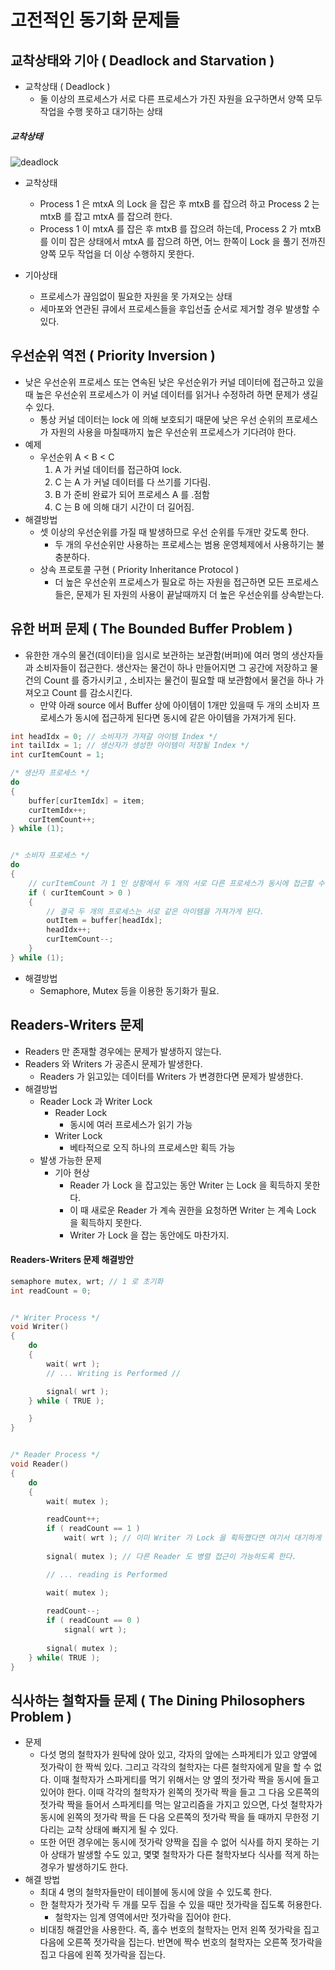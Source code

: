 # 고전적인 동기화 문제들

## 교착상태와 기아 ( Deadlock and Starvation )
* 교착상태 ( Deadlock )
	- 둘 이상의 프로세스가 서로 다른 프로세스가 가진 자원을 요구하면서
	양쪽 모두 작업을 수행 못하고 대기하는 상태


##### 교착상태
![deadlock](https://github.com/martinkang/Study/blob/master/OSConcepts/ProcessManagement/img/Chap6-deadlock.png)
* 교착상태
	- Process 1 은 mtxA 의 Lock 을 잡은 후 mtxB 를 잡으려 하고 Process 2 는 mtxB 를 잡고 mtxA 를 잡으려 한다.
	- Process 1 이 mtxA 를 잡은 후 mtxB 를 잡으려 하는데, Process 2 가 mtxB 를 이미 잡은 상태에서
	mtxA 를 잡으려 하면, 어느 한쪽이 Lock 을 풀기 전까진 양쪽 모두 작업을 더 이상 수행하지 못한다.

* 기아상태
	- 프로세스가 끊임없이 필요한 자원을 못 가져오는 상태
	- 세마포와 연관된 큐에서 프로세스들을 후입선출 순서로 제거할 경우 발생할 수 있다.


## 우선순위 역전 ( Priority Inversion )
* 낮은 우선순위 프로세스 또는 연속된 낮은 우선순위가 커널 데이터에 접근하고 있을 때
높은 우선순위 프로세스가 이 커널 데이터를 읽거나 수정하려 하면 문제가 생길 수 있다.
	- 통상 커널 데이터는 lock 에 의해 보호되기 때문에 낮은 우선 순위의 프로세스가
	자원의 사용을 마칠때까지 높은 우선순위 프로세스가 기다려야 한다.
* 예제
	- 우선순위 A < B < C
		1. A 가 커널 데이터를 접근하여 lock.
		2. C 는 A 가 커널 데이터를 다 쓰기를 기다림.
		3. B 가 준비 완료가 되어 프로세스 A 를 .점함
		4. C 는 B 에 의해 대기 시간이 더 길어짐.
* 해결방법
	- 셋 이상의 우선순위를 가질 때 발생하므로 우선 순위를 두개만 갖도록 한다.
		- 두 개의 우선순위만 사용하는 프로세스는 범용 운영체제에서 사용하기는 불충분하다.
	- 상속 프로토콜 구현 ( Priority Inheritance Protocol )
		- 더 높은 우선순위 프로세스가 필요로 하는 자원을 접근하면 모든 프로세스들은,
		문제가 된 자원의 사용이 끝날때까지 더 높은 우선순위를 상속받는다.


## 유한 버퍼 문제 ( The Bounded Buffer Problem )
* 유한한 개수의 물건(데이터)을 임시로 보관하는 보관함(버퍼)에 여러 명의 생산자들과 소비자들이 접근한다. 
생산자는 물건이 하나 만들어지면 그 공간에 저장하고 물건의 Count 를 증가시키고
, 소비자는 물건이 필요할 때 보관함에서 물건을 하나 가져오고 Count 를 감소시킨다.
	- 만약 아래 source 에서 Buffer 상에 아이템이 1개만 있을때 두 개의 소비자 프로세스가 동시에 접근하게 된다면
	동시에 같은 아이템을 가져가게 된다.


```c++
int headIdx = 0; // 소비자가 가져갈 아이템 Index */
int tailIdx = 1; // 생산자가 생성한 아이템이 저장될 Index */
int curItemCount = 1;

/* 생산자 프로세스 */
do 
{
	buffer[curItemIdx] = item;
	curItemIdx++;
	curItemCount++;
} while (1);


/* 소비자 프로세스 */
do 
{
	// curItemCount 가 1 인 상황에서 두 개의 서로 다른 프로세스가 동시에 접근할 수 있다.
	if ( curItemCount > 0 )
	{
		// 결국 두 개의 프로세스는 서로 같은 아이템을 가져가게 된다.
		outItem = buffer[headIdx];
		headIdx++;
		curItemCount--;
	}
} while (1);
```

* 해결방법
	- Semaphore, Mutex 등을 이용한 동기화가 필요.


## Readers-Writers 문제
* Readers 만 존재할 경우에는 문제가 발생하지 않는다.
* Readers 와 Writers 가 공존시 문제가 발생한다.
	- Readers 가 읽고있는 데이터를 Writers 가 변경한다면 문제가 발생한다.
* 해결방법
	- Reader Lock 과 Writer Lock 
		- Reader Lock
			- 동시에 여러 프로세스가 읽기 가능
		- Writer Lock
			- 베타적으로 오직 하나의 프로세스만 획득 가능
	- 발생 가능한 문제
		- 기아 현상
			- Reader 가 Lock 을 잡고있는 동안 Writer 는 Lock 을 획득하지 못한다.
			- 이 때 새로운 Reader 가 계속 권한을 요청하면 Writer 는 계속 Lock 을 획득하지 못한다.
			- Writer 가 Lock 을 잡는 동안에도 마찬가지.

#### Readers-Writers 문제 해결방안
```c++
semaphore mutex, wrt; // 1 로 초기화
int readCount = 0;


/* Writer Process */
void Writer()
{
	do
	{
		wait( wrt );
		// ... Writing is Performed //

		signal( wrt );
	} while ( TRUE );

	}
}


/* Reader Process */
void Reader()
{
	do 
	{
		wait( mutex );

		readCount++;
		if ( readCount == 1 )
			wait( wrt ); // 이미 Writer 가 Lock 을 획득했다면 여기서 대기하게 된다.
		
		signal( mutex ); // 다른 Reader 도 병렬 접근이 가능하도록 한다.

		// ... reading is Performed

		wait( mutex );
		
		readCount--;
		if ( readCount == 0 )
			signal( wrt );
		
		signal( mutex );
	} while( TRUE );
}
```


## 식사하는 철학자들 문제 ( The Dining Philosophers Problem )
* 문제
	- 다섯 명의 철학자가 원탁에 앉아 있고, 각자의 앞에는 스파게티가 있고 양옆에 젓가락이 한 짝씩 있다. 
	그리고 각각의 철학자는 다른 철학자에게 말을 할 수 없다. 
	이때 철학자가 스파게티를 먹기 위해서는 양 옆의 젓가락 짝을 동시에 들고 있어야 한다. 
	이때 각각의 철학자가 왼쪽의 젓가락 짝을 들고 그 다음 오른쪽의 젓가락 짝을 들어서 
	스파게티를 먹는 알고리즘을 가지고 있으면, 
	다섯 철학자가 동시에 왼쪽의 젓가락 짝을 든 다음 오른쪽의 젓가락 짝을 들 때까지 
	무한정 기다리는 교착 상태에 빠지게 될 수 있다.
	-  또한 어떤 경우에는 동시에 젓가락 양짝을 집을 수 없어 식사를 하지 못하는 
	기아 상태가 발생할 수도 있고, 몇몇 철학자가 다른 철학자보다 식사를 적게 하는 경우가 발생하기도 한다.
* 해결 방법
	- 최대 4 명의 철학자들만이 테이블에 동시에 앉을 수 있도록 한다.
	- 한 철학자가 젓가락 두 개를 모두 집을 수 있을 때만 젓가락을 집도록 허용한다.
		- 철학자는 임계 영역에서만 젓가락을 집어야 한다.
	- 비대칭 해결안을 사용한다. 즉, 홀수 번호의 철학자는 먼저 왼쪽 젓가락을 집고
	다음에 오른쪽 젓가락을 집는다. 반면에 짝수 번호의 철학자는 
	오른쪽 젓가락을 집고 다음에 왼쪽 젓가락을 집는다.
